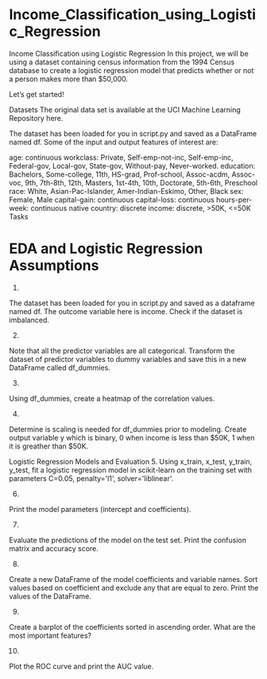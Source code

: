 # Income_Classification_using_Logistic_Regression

Income Classification using Logistic Regression
In this project, we will be using a dataset containing census information from the 1994 Census database to create a logistic regression model that predicts whether or not a person makes more than $50,000.

Let’s get started!

Datasets
The original data set is available at the UCI Machine Learning Repository here.

The dataset has been loaded for you in script.py and saved as a DataFrame named df. Some of the input and output features of interest are:

age: continuous
workclass: Private, Self-emp-not-inc, Self-emp-inc, Federal-gov, Local-gov, State-gov, Without-pay, Never-worked.
education: Bachelors, Some-college, 11th, HS-grad, Prof-school, Assoc-acdm, Assoc-voc, 9th, 7th-8th, 12th, Masters, 1st-4th, 10th, Doctorate, 5th-6th, Preschool
race: White, Asian-Pac-Islander, Amer-Indian-Eskimo, Other, Black
sex: Female, Male
capital-gain: continuous
capital-loss: continuous
hours-per-week: continuous
native country: discrete
income: discrete, >50K, <=50K
Tasks

# EDA and Logistic Regression Assumptions

1.
The dataset has been loaded for you in script.py and saved as a dataframe named df. The outcome variable here is income. Check if the dataset is imbalanced.



2.
Note that all the predictor variables are all categorical. Transform the dataset of predictor variables to dummy variables and save this in a new DataFrame called df_dummies.

3.
Using df_dummies, create a heatmap of the correlation values.



4.
Determine is scaling is needed for df_dummies prior to modeling. Create output variable y which is binary, 0 when income is less than $50K, 1 when it is greather than $50K.


Logistic Regression Models and Evaluation
5.
Using x_train, x_test, y_train, y_test, fit a logistic regression model in scikit-learn on the training set with parameters C=0.05, penalty='l1', solver='liblinear'.



6.
Print the model parameters (intercept and coefficients).



7.
Evaluate the predictions of the model on the test set. Print the confusion matrix and accuracy score.


8.
Create a new DataFrame of the model coefficients and variable names. Sort values based on coefficient and exclude any that are equal to zero. Print the values of the DataFrame.



9.
Create a barplot of the coefficients sorted in ascending order. What are the most important features?


10.
Plot the ROC curve and print the AUC value.
